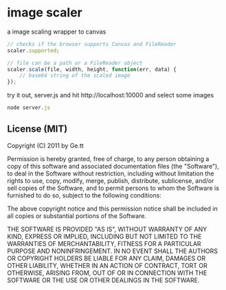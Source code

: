 # image scaler
a image scaling wrapper to canvas

``` js
// checks if the browser supports Canvas and FileReader
scaler.supported;

// file can be a path or a FileReader object 
scaler.scale(file, width, height, function(err, data) {
	// base64 string of the scaled image
});

```

try it out, server.js and hit http://localhost:10000 and select some images

``` js
node server.js
```

## License (MIT)

Copyright (C) 2011 by Ge.tt

Permission is hereby granted, free of charge, to any person obtaining a copy
of this software and associated documentation files (the "Software"), to deal
in the Software without restriction, including without limitation the rights
to use, copy, modify, merge, publish, distribute, sublicense, and/or sell
copies of the Software, and to permit persons to whom the Software is
furnished to do so, subject to the following conditions:

The above copyright notice and this permission notice shall be included in
all copies or substantial portions of the Software.

THE SOFTWARE IS PROVIDED "AS IS", WITHOUT WARRANTY OF ANY KIND, EXPRESS OR
IMPLIED, INCLUDING BUT NOT LIMITED TO THE WARRANTIES OF MERCHANTABILITY,
FITNESS FOR A PARTICULAR PURPOSE AND NONINFRINGEMENT. IN NO EVENT SHALL THE
AUTHORS OR COPYRIGHT HOLDERS BE LIABLE FOR ANY CLAIM, DAMAGES OR OTHER
LIABILITY, WHETHER IN AN ACTION OF CONTRACT, TORT OR OTHERWISE, ARISING FROM,
OUT OF OR IN CONNECTION WITH THE SOFTWARE OR THE USE OR OTHER DEALINGS IN
THE SOFTWARE.